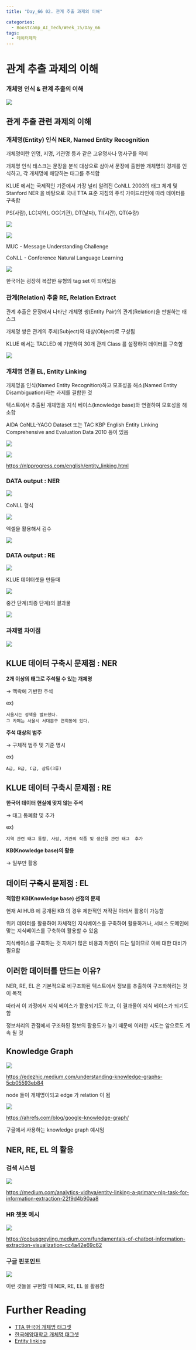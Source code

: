 ```yaml
---
title: "Day_66 02. 관계 추출 과제의 이해"

categories:
  - Boostcamp_AI_Tech/Week_15/Day_66
tags:
  - 데이터제작
---
```

  
# 관계 추출 과제의 이해

### 개체명 인식 & 관계 추출의 이해

![]({{site.url}}/assets/images/5a5f5877.png)

## 관계 추출 관련 과제의 이해

### 개체명(Entity) 인식 NER, Named Entity Recognition

개체명이란 인명, 지명, 기관명 등과 같은 고유명사나 명사구를 의미

개체명 인식 태스크는 문장을 분석 대상으로 삼아서 문장에 출현한 개체명의 경계를 인식하고, 각 개체명에 해당하는 태그를 주석함

KLUE 에서는 국제적인 기준에서 가장 널리 알려진 CoNLL 2003의 태그 체계 및 Stanford NER 을 바탕으로 국내 TTA 표준 지침의 주석 가이드라인에
따라 데이터를 구축함

PS(사람), LC(지역), OG(기관), DT(날짜), TI(시간), QT(수량)

![]({{site.url}}/assets/images/393a7e52.png)

![]({{site.url}}/assets/images/9c8b9add.png)

MUC - Message Understanding Challenge

CoNLL - Conference Natural Language Learning

![]({{site.url}}/assets/images/278051ab.png)

한국어는 굉장히 복잡한 유형의 tag set 이 되어있음

### 관계(Relation) 추출 RE, Relation Extract

관계 추출은 문장에서 나타난 개체명 쌍(Entity Pair)의 관계(Relation)을 판별하는 태스크

개체명 쌍은 관계의 주체(Subject)와 대상(Object)로 구성됨

KLUE 에서는 TACLED 에 기반하여 30개 관계 Class 를 설정하여 데이터를 구축함

![]({{site.url}}/assets/images/c71189bf.png)

### 개체명 연결 EL, Entity Linking

개체명을 인식(Named Entity Recognition)하고 모호성을 해소(Named Entity Disambiguation)하는 과제를 결합한 것

텍스트에서 추출된 개체명을 지식 베이스(knowledge base)와 연결하여 모호성을 해소함

AIDA CoNLL-YAGO Dataset 또는 TAC KBP English Entity Linking Comprehensive and Evaluation Data 2010 등이 있음

![]({{site.url}}/assets/images/2af25f6b.png)

![]({{site.url}}/assets/images/b4fddb2f.png)

https://nlpprogress.com/english/entity_linking.html

### DATA output : NER

![]({{site.url}}/assets/images/fa4f01a7.png)

CoNLL 형식

![]({{site.url}}/assets/images/b2e4a3b1.png)

엑셀을 활용해서 검수

![]({{site.url}}/assets/images/b2742a78.png)

### DATA output : RE

![]({{site.url}}/assets/images/6e820398.png)

KLUE 데이터셋을 만들때

![]({{site.url}}/assets/images/b171d4d0.png)

중간 단계(최종 단계)의 결과물

![]({{site.url}}/assets/images/c9560817.png)

### 과제별 차이점

![]({{site.url}}/assets/images/0b7620fa.png)

## KLUE 데이터 구축시 문제점 : NER

**2개 이상의 태그로 주석될 수 있는 개체명**

$\rightarrow$ 맥락에 기반한 주석

ex) 
    
    서울시는 정책을 발표했다.  
    그 카페는 서울시 서대문구 연희동에 있다.

**주석 대상의 범주**

$\rightarrow$ 구체적 범주 및 기준 명시

ex)

    A급, B급, C급, 삼류(3류)

## KLUE 데이터 구축시 문제점 : RE

**한국어 데이터 현실에 맞지 않는 주석**

$\rightarrow$ 태그 통폐합 및 추가

ex)

    지역 관련 태그 통합, 사람, 기관의 작품 및 생산물 관련 태그  추가

**KB(Knowledge base)의 활용**

$\rightarrow$ 일부만 활용

## 데이터 구축시 문제점 : EL

**적합한 KB(Knowledge base) 선정의 문제**

현재 AI HUB 에 공개된 KB 의 경우 제한적인 저작권 아래서 활용이 가능함

위키 데이터를 활용하여 자체적인 지식베이스를 구축하여 활용하거나, 서비스 도메인에 맞는 지식베이스를 구축하여 활용할 수 있음

지식베이스를 구축하는 것 자체가 많은 비용과 자원이 드는 일이므로 이에 대한 대비가 필요함

## 이러한 데이터를 만드는 이유?

NER, RE, EL 은 기본적으로 비구조화된 텍스트에서 정보를 추출하여 구조화하려는 것이 목적

따라서 이 과정에서 지식 베이스가 활용되기도 하고, 이 결과물이 지식 베이스가 되기도 함

정보처리의 관점에서 구조화된 정보의 활용도가 높기 때문에 이러한 시도는 앞으로도 계속 될 것

## Knowledge Graph

![]({{site.url}}/assets/images/06509521.png)

https://edezhic.medium.com/understanding-knowledge-graphs-5cb05593eb84

node 들이 개체명이되고 edge 가 relation 이 됨

![]({{site.url}}/assets/images/93b2eaa0.png)

https://ahrefs.com/blog/google-knowledge-graph/

구글에서 사용하는 knowledge graph 예시임

## NER, RE, EL 의 활용

### 검색 시스템

![]({{site.url}}/assets/images/885a46bc.png)

https://medium.com/analytics-vidhya/entity-linking-a-primary-nlp-task-for-information-extraction-22f9d4b90aa8

### HR 챗봇 예시

![]({{site.url}}/assets/images/781b3e20.png)

https://cobusgreyling.medium.com/fundamentals-of-chatbot-information-extraction-visualization-cc4a42e69c62

### 구글 핀포인트

![]({{site.url}}/assets/images/ab7b6dea.png)

이런 것들을 구현할 때 NER, RE, EL 을 활용함


# Further Reading

- [TTA 한국어 개체명 태그셋](https://committee.tta.or.kr/data/standard_view.jsp?nowPage=2&pk_num=TTAK.KO-10.0852&commit_code=PG606)
- [한국해양대학교 개체명 태그셋](https://github.com/kmounlp/NER/blob/master/NER%20Guideline%20(ver%201.0).pdf)
- [Entity linking](https://en.wikipedia.org/wiki/Entity_linking)













